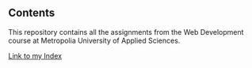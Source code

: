 ## Contents

This repository contains all the assignments from the Web Development course at Metropolia University of Applied Sciences.

[Link to my Index](https://users.metropolia.fi/~onnikiv/Web-Sovelluskehitys/)
